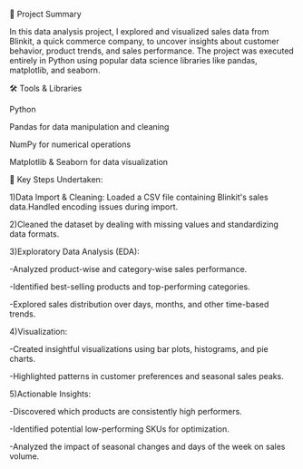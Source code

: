 📌 Project Summary

In this data analysis project, I explored and visualized sales data from Blinkit, a quick commerce company, to uncover insights about customer behavior, product trends, and sales performance. The project was executed entirely in Python using popular data science libraries like pandas, matplotlib, and seaborn.

🛠️ Tools & Libraries

Python

Pandas for data manipulation and cleaning

NumPy for numerical operations

Matplotlib & Seaborn for data visualization

🧩 Key Steps Undertaken:

1)Data Import & Cleaning: Loaded a CSV file containing Blinkit's sales data.Handled encoding issues during import.

2)Cleaned the dataset by dealing with missing values and standardizing data formats.

3)Exploratory Data Analysis (EDA):

-Analyzed product-wise and category-wise sales performance.

-Identified best-selling products and top-performing categories.

-Explored sales distribution over days, months, and other time-based trends.

4)Visualization:

-Created insightful visualizations using bar plots, histograms, and pie charts.

-Highlighted patterns in customer preferences and seasonal sales peaks.

5)Actionable Insights:

-Discovered which products are consistently high performers.

-Identified potential low-performing SKUs for optimization.

-Analyzed the impact of seasonal changes and days of the week on sales volume.
